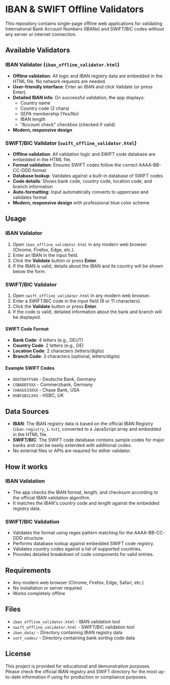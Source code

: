 # IBAN & SWIFT Offline Validators

This repository contains single-page offline web applications for validating International Bank Account Numbers (IBANs) and SWIFT/BIC codes without any server or internet connection.

## Available Validators

### IBAN Validator (`iban_offline_validator.html`)
- **Offline validation**: All logic and IBAN registry data are embedded in the HTML file. No network requests are needed.
- **User-friendly interface**: Enter an IBAN and click Validate (or press Enter).
- **Detailed IBAN info**: On successful validation, the app displays:
  - Country name
  - Country code (2 chars)
  - SEPA membership (Yes/No)
  - IBAN length
  - "Account check" checkbox (checked if valid)
- **Modern, responsive design**

### SWIFT/BIC Validator (`swift_offline_validator.html`)
- **Offline validation**: All validation logic and SWIFT code database are embedded in the HTML file.
- **Format validation**: Ensures SWIFT codes follow the correct AAAA-BB-CC-DDD format
- **Database lookup**: Validates against a built-in database of SWIFT codes
- **Code details**: Shows bank code, country code, location code, and branch information
- **Auto-formatting**: Input automatically converts to uppercase and validates format
- **Modern, responsive design** with professional blue color scheme

## Usage

### IBAN Validator
1. Open `iban_offline_validator.html` in any modern web browser (Chrome, Firefox, Edge, etc.).
2. Enter an IBAN in the input field.
3. Click the **Validate** button or press **Enter**.
4. If the IBAN is valid, details about the IBAN and its country will be shown below the form.

### SWIFT/BIC Validator
1. Open `swift_offline_validator.html` in any modern web browser.
2. Enter a SWIFT/BIC code in the input field (8 or 11 characters).
3. Click the **Validate** button or press **Enter**.
4. If the code is valid, detailed information about the bank and branch will be displayed.

#### SWIFT Code Format
- **Bank Code**: 4 letters (e.g., DEUT)
- **Country Code**: 2 letters (e.g., DE)
- **Location Code**: 2 characters (letters/digits)
- **Branch Code**: 3 characters (optional, letters/digits)

#### Example SWIFT Codes
- `DEUTDEFF500` - Deutsche Bank, Germany
- `COBADEFXXX` - Commerzbank, Germany
- `CHASUS33XXX` - Chase Bank, USA
- `HSBCGB2LXXX` - HSBC, UK

## Data Sources
- **IBAN**: The IBAN registry data is based on the official IBAN Registry (`iban-registry_1.txt`), converted to a JavaScript array and embedded in the HTML file.
- **SWIFT/BIC**: The SWIFT code database contains sample codes for major banks and can be easily extended with additional codes.
- No external files or APIs are required for either validator.

## How it works

### IBAN Validation
- The app checks the IBAN format, length, and checksum according to the official IBAN validation algorithm.
- It matches the IBAN's country code and length against the embedded registry data.

### SWIFT/BIC Validation
- Validates the format using regex pattern matching for the AAAA-BB-CC-DDD structure.
- Performs database lookup against embedded SWIFT code registry.
- Validates country codes against a list of supported countries.
- Provides detailed breakdown of code components for valid entries.

## Requirements
- Any modern web browser (Chrome, Firefox, Edge, Safari, etc.)
- No installation or server required
- Works completely offline

## Files
- `iban_offline_validator.html` - IBAN validation tool
- `swift_offline_validator.html` - SWIFT/BIC validation tool
- `iban_data/` - Directory containing IBAN registry data
- `sort_codes/` - Directory containing bank sorting code data

## License
This project is provided for educational and demonstration purposes. Please check the official IBAN registry and SWIFT directory for the most up-to-date information if using for production or compliance purposes.
